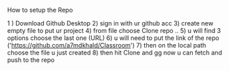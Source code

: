 How to setup the Repo 

1 ) Download Github Desktop 
2) sign in with ur github acc 
3) create new empty file to put ur project 
4) from file choose Clone repo .. 
5) u will find 3 options choose the last one (URL)
6) u will need to put the link of the repo ('https://github.com/a7mdkhald/Classroom')
7) then on the local path choose the file u just created 
8) then hit Clone and gg now u can fetch and push to the repo 
